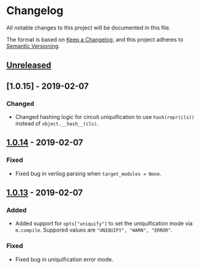 # Changelog
All notable changes to this project will be documented in this file.

The format is based on [Keep a Changelog](https://keepachangelog.com/en/1.0.0/),
and this project adheres to [Semantic Versioning](https://semver.org/spec/v2.0.0.html).

## [Unreleased]

## [1.0.15] - 2019-02-07
### Changed
- Changed hashing logic for circuit uniquification to use `hash(repr(cls))`
  instead of `object.__hash__(cls)`.

## [1.0.14] - 2019-02-07
### Fixed
- Fixed bug in verilog parsing when `target_modules = None`.

## [1.0.13] - 2019-02-07
### Added
- Added support for `opts["uniquify"]` to set the uniquification mode via
  `m.compile`. Suppored values are `"UNIQUIFY", "WARN", "ERROR"`.

### Fixed
- Fixed bug in uniquification error mode.

[Unreleased]: https://github.com/phanrahan/magma/compare/v1.0.14...HEAD
[1.0.14]: https://github.com/phanrahan/magma/compare/v1.0.13...v1.0.14
[1.0.13]: https://github.com/phanrahan/magma/compare/v1.0.12...v1.0.13
